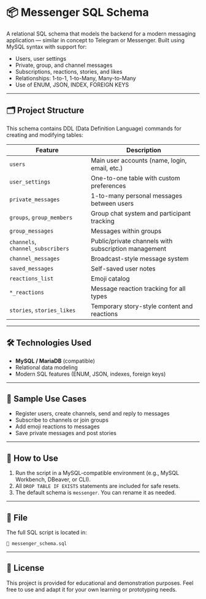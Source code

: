 # 📦 Messenger SQL Schema

A relational SQL schema that models the backend for a modern messaging application — similar in concept to Telegram or Messenger. Built using MySQL syntax with support for:

- Users, user settings
- Private, group, and channel messages
- Subscriptions, reactions, stories, and likes
- Relationships: 1-to-1, 1-to-Many, Many-to-Many
- Use of ENUM, JSON, INDEX, FOREIGN KEYS

---

## 🗂️ Project Structure

This schema contains DDL (Data Definition Language) commands for creating and modifying tables:

| Feature                          | Description |
|----------------------------------|-------------|
| `users`                          | Main user accounts (name, login, email, etc.) |
| `user_settings`                  | One-to-one table with custom preferences |
| `private_messages`              | 1-to-many personal messages between users |
| `groups`, `group_members`       | Group chat system and participant tracking |
| `group_messages`                | Messages within groups |
| `channels`, `channel_subscribers` | Public/private channels with subscription management |
| `channel_messages`              | Broadcast-style message system |
| `saved_messages`                | Self-saved user notes |
| `reactions_list`                | Emoji catalog |
| `*_reactions`                   | Message reaction tracking for all types |
| `stories`, `stories_likes`      | Temporary story-style content and reactions |

---

## 🛠️ Technologies Used

- **MySQL / MariaDB** (compatible)
- Relational data modeling
- Modern SQL features (ENUM, JSON, indexes, foreign keys)

---

## 🧪 Sample Use Cases

- Register users, create channels, send and reply to messages
- Subscribe to channels or join groups
- Add emoji reactions to messages
- Save private messages and post stories

---

## 🔧 How to Use

1. Run the script in a MySQL-compatible environment (e.g., MySQL Workbench, DBeaver, or CLI).
2. All `DROP TABLE IF EXISTS` statements are included for safe resets.
3. The default schema is `messenger`. You can rename it as needed.

---

## 📂 File

The full SQL script is located in:

```
📁 messenger_schema.sql
```

---

## 📌 License

This project is provided for educational and demonstration purposes. Feel free to use and adapt it for your own learning or prototyping needs.
